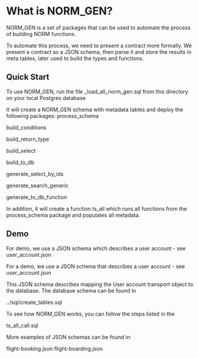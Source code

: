 # What is NORM_GEN?
 
NORM_GEN is a set of packages that can be used to automate the process of building NORM functions.

To automate this process, we need to present a contract more formally. We present a contract as a JSON schema, then parse it and store the results in meta tables, later used to build the types and functions.
## Quick Start

To use NORM_GEN, run the file 
\_load\_all\_norm\_gen.sql from this directory on your local Postgres database

It will create a NORM_GEN schema with metadata tables and deploy the following packages:
process_schema

build_conditions

build_return_type

build_select

build_to_db

generate_select_by_ids

generate_search_generic

generate_to_db_function



In addition, it will create a function ts_all which runs all functions from the process_schema package and populates all metadata.

## Demo

For demo, we use a JSON schema which describes a user account - see user\_account.json

For a demo, we use a JSON schema that describes a user account - see user_account.json

This JSON schema describes mapping the User account transport object to the database. The database schema can be found in

../sql/create\_tables.sql

To see how NORM_GEN works, you can follow the steps listed in the 

ts\_all\_call.sql

More examples of JSON schemas can be found in:

flight-booking.json
flight-boarding.json
